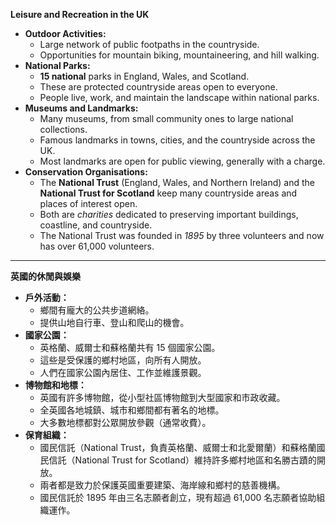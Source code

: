 **Leisure and Recreation in the UK**

* **Outdoor Activities:**
    * Large network of public footpaths in the countryside.
    * Opportunities for mountain biking, mountaineering, and hill walking.
* **National Parks:**
    * **15 national** parks in England, Wales, and Scotland.
    * These are protected countryside areas open to everyone.
    * People live, work, and maintain the landscape within national parks.
* **Museums and Landmarks:**
    * Many museums, from small community ones to large national collections.
    * Famous landmarks in towns, cities, and the countryside across the UK.
    * Most landmarks are open for public viewing, generally with a charge.
* **Conservation Organisations:**
    * The **National Trust** (England, Wales, and Northern Ireland) and the **National Trust for Scotland** keep many countryside areas and places of interest open.
    * Both are *charities* dedicated to preserving important buildings, coastline, and countryside.
    * The National Trust was founded in *1895* by three volunteers and now has over 61,000 volunteers.

***

**英國的休閒與娛樂**

* **戶外活動：**
    * 鄉間有龐大的公共步道網絡。
    * 提供山地自行車、登山和爬山的機會。
* **國家公園：**
    * 英格蘭、威爾士和蘇格蘭共有 15 個國家公園。
    * 這些是受保護的鄉村地區，向所有人開放。
    * 人們在國家公園內居住、工作並維護景觀。
* **博物館和地標：**
    * 英國有許多博物館，從小型社區博物館到大型國家和市政收藏。
    * 全英國各地城鎮、城市和鄉間都有著名的地標。
    * 大多數地標都對公眾開放參觀（通常收費）。
* **保育組織：**
    * 國民信託（National Trust，負責英格蘭、威爾士和北愛爾蘭）和蘇格蘭國民信託（National Trust for Scotland）維持許多鄉村地區和名勝古蹟的開放。
    * 兩者都是致力於保護英國重要建築、海岸線和鄉村的慈善機構。
    * 國民信託於 1895 年由三名志願者創立，現有超過 61,000 名志願者協助組織運作。